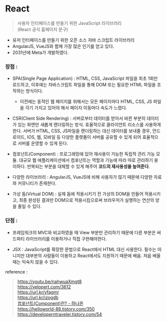 # React
> 사용자 인터페이스를 만들기 위한 JavaScript 라이브러리  
> (React 공식 홈페이지 문구)  

* 유저 인터페이스를 만들기 위한 오픈 소스 자바 스크립트 라이브러리
* AngularJS, VueJS와 함께 가장 많은 인기를 얻고 있다.
* 2031년에 Meta가 개발하였다.

### 장점 :

* SPA(Single Page Application) : HTML, CSS, JavaScript 파일을 최초 1회만 로드하고, 이후에는 자바스크립트 파일을 통해 DOM 또는 필요한 HTML 파일을 조작하는 방식이다.
	* 이전에는 동적인 웹 페이지를 위해서는 모든 페이지마다 HTML, CSS, JS 파일을 각기 가지고 있어야 해서 페이지 이동마다 속도가 느렸다.

* CSR(Client Side Rendering) : 서버로부터 데이터를 받아서 바뀐 부분의 데이터가 있는 화면만 새롭게 랜더링하는 방식. 효율적으로 클라이언트 리소스를 사용하게 한다. 서버가 HTML, CSS, JS파일을 랜더링하는 대신 데이터를 보내줄 경우, 안드로이드, IOS, 웹,  모바일 등 다양한 플랫폼이 서버를 공유할 수 있게 되어 효율적으로 서버를 운영할 수 있게 된다.
* 컴포넌트(Component) : 프로그래밍에 있어 재사용이 가능한 독립적 관리 가능 모듈. 대규모 웹 애플리케이션에서 컴포넌트는 역할과 기능에 따라 따로 관리하기 용이하다. 반복되는 부분을 대체할 수 있게 해주어 **코드의 재사용성을 높여준다**.
* 다양한 라이브러리 : AngularJS, VueJS에 비해 사용자가 많기 때문에 다양한 자료와 커뮤니티가 존재한다.
* 가상 돔(Virtual DOM) : 실제 돔에 적용시키기 전 가상의 DOM을 만들어 적용시키고, 최종 완성된 결과만 DOM으로 적용시킴으로써 브라우저가 실행하는 연산의 양을 줄일 수 있다.

### 단점 :

* 프레임워크의 MVC와 비교하였을 때 View 부분만 관리하기 때문에 다른 부분은 써드파티 라이브러리를 이용하거나 직접 구현해야한다.

* JSX : JavaScript를 확장한 문법으로 React에서 HTML 대신 사용한다. 필수는 아니지만 대부분의 사람들이 이용하고 React에서도 지원하기 때문에 배움. 처음 배울 때는 익숙치 않을 수 있다.



reference : 

> https://youtu.be/nahwuaXmgt8  
> https://velopert.com/3612  
> https://url.kr/vfagmr   
> https://url.kr/izogdb   
> [컴포넌트(Component)란? - 하나몬](https://hanamon.kr/%EC%BB%B4%ED%8F%AC%EB%84%8C%ED%8A%B8-component%EB%9E%80/)  
> https://helloworld-88.tistory.com/350  
> https://developerntraveler.tistory.com/54  

